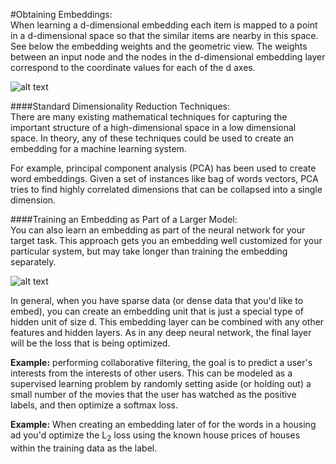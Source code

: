 #Obtaining Embeddings:  
When learning a d-dimensional embedding each item is mapped to a point in a d-dimensional space so that the similar 
items are nearby in this space. See below the embedding weights and the geometric view. The weights between an input 
node and the nodes in the d-dimensional embedding layer correspond to the coordinate values for each of the d axes.

![alt text](https://developers.google.com/machine-learning/crash-course/images/dnn-to-geometric-view.svg "embeddings")

####Standard Dimensionality Reduction Techniques:  
There are many existing mathematical techniques for capturing the important structure of a high-dimensional space in a 
low dimensional space. In theory, any of these techniques could be used to create an embedding for a machine learning 
system.  

For example, principal component analysis (PCA) has been used to create word embeddings. Given a set of instances like 
bag of words vectors, PCA tries to find highly correlated dimensions that can be collapsed into a single dimension.

####Training an Embedding as Part of a Larger Model:  
You can also learn an embedding as part of the neural network for your target task. This approach gets you an embedding 
well customized for your particular system, but may take longer than training the embedding separately.  

![alt text](https://developers.google.com/machine-learning/crash-course/images/EmbeddingExample3-1.svg "embeddings")

In general, when you have sparse data (or dense data that you'd like to embed), you can create an embedding unit that 
is just a special type of hidden unit of size d. This embedding layer can be combined with any other features and hidden 
layers. As in any deep neural network, the final layer will be the loss that is being optimized. 
 
**Example:** performing collaborative filtering, the goal is to predict a user's interests from the interests of other users.
This can be modeled as a supervised learning problem by randomly setting aside (or holding out) a small number of 
the movies that the user has watched as the positive labels, and then optimize a softmax loss.  

**Example:** When creating an embedding later of for the words in a housing ad you'd optimize the L<sub>2</sub> loss 
using the known house prices of houses within the training data as the label.
